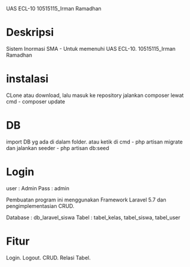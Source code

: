 UAS ECL-10
10515115_Irman Ramadhan

# Deskripsi
Sistem Inormasi SMA - Untuk memenuhi UAS ECL-10. 10515115_Irman Ramadhan
# instalasi
CLone atau download, lalu masuk ke repository jalankan composer lewat cmd -  composer update
# DB
import DB yg ada di dalam folder. atau ketik di cmd - php artisan migrate dan jalankan seeder - php artisan db:seed
# Login
user : Admin Pass : admin

Pembuatan program ini menggunakan Framework Laravel 5.7 dan pengimplementasian CRUD.

Database : db_laravel_siswa
Tabel    : tabel_kelas, tabel_siswa, tabel_user

# Fitur
Login.
Logout.
CRUD.
Relasi Tabel.

